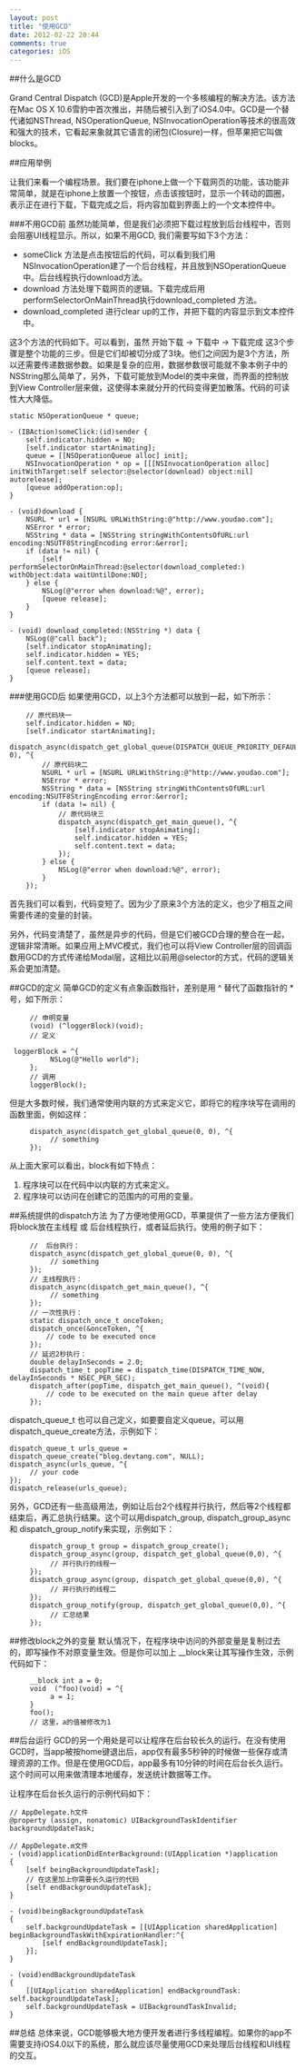 ```yaml
---
layout: post
title: "使用GCD"
date: 2012-02-22 20:44
comments: true
categories: iOS
---
```


##什么是GCD

Grand Central Dispatch (GCD)是Apple开发的一个多核编程的解决方法。该方法在Mac OS X 10.6雪豹中首次推出，并随后被引入到了iOS4.0中。GCD是一个替代诸如NSThread, NSOperationQueue, NSInvocationOperation等技术的很高效和强大的技术，它看起来象就其它语言的闭包(Closure)一样，但苹果把它叫做blocks。

<!--More-->

##应用举例

让我们来看一个编程场景。我们要在iphone上做一个下载网页的功能，该功能非常简单，就是在iphone上放置一个按钮，点击该按钮时，显示一个转动的圆圈，表示正在进行下载，下载完成之后，将内容加载到界面上的一个文本控件中。

###不用GCD前
虽然功能简单，但是我们必须把下载过程放到后台线程中，否则会阻塞UI线程显示。所以，如果不用GCD, 我们需要写如下3个方法：

 * someClick 方法是点击按钮后的代码，可以看到我们用NSInvocationOperation建了一个后台线程，并且放到NSOperationQueue中。后台线程执行download方法。
 * download 方法处理下载网页的逻辑。下载完成后用performSelectorOnMainThread执行download_completed 方法。
 * download_completed 进行clear up的工作，并把下载的内容显示到文本控件中。

这3个方法的代码如下。可以看到，虽然 开始下载 -> 下载中 -> 下载完成 这3个步骤是整个功能的三步。但是它们却被切分成了3块。他们之间因为是3个方法，所以还需要传递数据参数。如果是复杂的应用，数据参数很可能就不象本例子中的NSString那么简单了，另外，下载可能放到Model的类中来做，而界面的控制放到View Controller层来做，这使得本来就分开的代码变得更加散落。代码的可读性大大降低。

``` objc
static NSOperationQueue * queue;

- (IBAction)someClick:(id)sender {
    self.indicator.hidden = NO;
    [self.indicator startAnimating];
    queue = [[NSOperationQueue alloc] init];
    NSInvocationOperation * op = [[[NSInvocationOperation alloc] initWithTarget:self selector:@selector(download) object:nil] autorelease];
    [queue addOperation:op];
}

- (void)download {
    NSURL * url = [NSURL URLWithString:@"http://www.youdao.com"];
    NSError * error;
    NSString * data = [NSString stringWithContentsOfURL:url encoding:NSUTF8StringEncoding error:&error];
    if (data != nil) {
        [self performSelectorOnMainThread:@selector(download_completed:) withObject:data waitUntilDone:NO];
    } else {
        NSLog(@"error when download:%@", error);
        [queue release];
    }
}

- (void) download_completed:(NSString *) data {
    NSLog(@"call back");
    [self.indicator stopAnimating];
    self.indicator.hidden = YES;
    self.content.text = data;
    [queue release];
}
```

###使用GCD后
如果使用GCD，以上3个方法都可以放到一起，如下所示：

``` objc
    // 原代码块一
    self.indicator.hidden = NO;
    [self.indicator startAnimating];
    dispatch_async(dispatch_get_global_queue(DISPATCH_QUEUE_PRIORITY_DEFAULT, 0), ^{
        // 原代码块二
        NSURL * url = [NSURL URLWithString:@"http://www.youdao.com"];
        NSError * error;
        NSString * data = [NSString stringWithContentsOfURL:url encoding:NSUTF8StringEncoding error:&error];
        if (data != nil) {
            // 原代码块三
            dispatch_async(dispatch_get_main_queue(), ^{
                [self.indicator stopAnimating];
                self.indicator.hidden = YES;
                self.content.text = data;
            });
        } else {
            NSLog(@"error when download:%@", error);
        }
    });

```

首先我们可以看到，代码变短了。因为少了原来3个方法的定义，也少了相互之间需要传递的变量的封装。

另外，代码变清楚了，虽然是异步的代码，但是它们被GCD合理的整合在一起，逻辑非常清晰。如果应用上MVC模式，我们也可以将View Controller层的回调函数用GCD的方式传递给Modal层，这相比以前用@selector的方式，代码的逻辑关系会更加清楚。


##GCD的定义
简单GCD的定义有点象函数指针，差别是用 ^ 替代了函数指针的 * 号，如下所示：

``` objc
     // 申明变量
     (void) (^loggerBlock)(void);
     // 定义
    
 loggerBlock = ^{ 
          NSLog(@"Hello world");
     };
     // 调用
     loggerBlock();
```

但是大多数时候，我们通常使用内联的方式来定义它，即将它的程序块写在调用的函数里面，例如这样：

``` objc
     dispatch_async(dispatch_get_global_queue(0, 0), ^{
          // something
     });
```

从上面大家可以看出，block有如下特点：

 1. 程序块可以在代码中以内联的方式来定义。
 2. 程序块可以访问在创建它的范围内的可用的变量。

##系统提供的dispatch方法
为了方便地使用GCD，苹果提供了一些方法方便我们将block放在主线程 或 后台线程执行，或者延后执行。使用的例子如下：

``` objc
     //  后台执行：
     dispatch_async(dispatch_get_global_queue(0, 0), ^{
          // something
     });
     // 主线程执行：
     dispatch_async(dispatch_get_main_queue(), ^{
          // something
     });
     // 一次性执行：
     static dispatch_once_t onceToken;
     dispatch_once(&onceToken, ^{
         // code to be executed once
     });
     // 延迟2秒执行：
     double delayInSeconds = 2.0;
     dispatch_time_t popTime = dispatch_time(DISPATCH_TIME_NOW, delayInSeconds * NSEC_PER_SEC);
     dispatch_after(popTime, dispatch_get_main_queue(), ^(void){
         // code to be executed on the main queue after delay
     });

```

dispatch_queue_t 也可以自己定义，如要要自定义queue，可以用dispatch_queue_create方法，示例如下：

``` objc
dispatch_queue_t urls_queue = dispatch_queue_create("blog.devtang.com", NULL);
dispatch_async(urls_queue, ^{
     // your code
});
dispatch_release(urls_queue);
```

另外，GCD还有一些高级用法，例如让后台2个线程并行执行，然后等2个线程都结束后，再汇总执行结果。这个可以用dispatch_group, dispatch_group_async 和 dispatch_group_notify来实现，示例如下：

``` objc
     dispatch_group_t group = dispatch_group_create();
     dispatch_group_async(group, dispatch_get_global_queue(0,0), ^{
          // 并行执行的线程一
     });
     dispatch_group_async(group, dispatch_get_global_queue(0,0), ^{
          // 并行执行的线程二
     });
     dispatch_group_notify(group, dispatch_get_global_queue(0,0), ^{
          // 汇总结果
     });

```

##修改block之外的变量
默认情况下，在程序块中访问的外部变量是复制过去的，即写操作不对原变量生效。但是你可以加上 __block来让其写操作生效，示例代码如下：

``` objc
     __block int a = 0;
     void  (^foo)(void) = ^{
          a = 1;
     }
     foo();
     // 这里，a的值被修改为1
```

##后台运行
GCD的另一个用处是可以让程序在后台较长久的运行。在没有使用GCD时，当app被按home键退出后，app仅有最多5秒钟的时候做一些保存或清理资源的工作。但是在使用GCD后，app最多有10分钟的时间在后台长久运行。这个时间可以用来做清理本地缓存，发送统计数据等工作。

让程序在后台长久运行的示例代码如下：
``` objc
// AppDelegate.h文件
@property (assign, nonatomic) UIBackgroundTaskIdentifier backgroundUpdateTask;

// AppDelegate.m文件
- (void)applicationDidEnterBackground:(UIApplication *)application
{
    [self beingBackgroundUpdateTask];
    // 在这里加上你需要长久运行的代码
    [self endBackgroundUpdateTask];
}

- (void)beingBackgroundUpdateTask
{
    self.backgroundUpdateTask = [[UIApplication sharedApplication] beginBackgroundTaskWithExpirationHandler:^{
        [self endBackgroundUpdateTask];
    }];
}

- (void)endBackgroundUpdateTask
{
    [[UIApplication sharedApplication] endBackgroundTask: self.backgroundUpdateTask];
    self.backgroundUpdateTask = UIBackgroundTaskInvalid;
}

```


##总结
总体来说，GCD能够极大地方便开发者进行多线程编程。如果你的app不需要支持iOS4.0以下的系统，那么就应该尽量使用GCD来处理后台线程和UI线程的交互。






